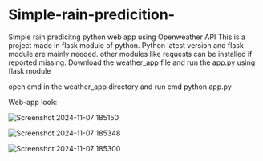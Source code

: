 # Simple-rain-predicition-
Simple rain predicitng python web app using Openweather API
This is a project made in flask module of python.
Python latest version and flask module are mainly needed.
other modules like requests can be installed if reported missing.
Download the weather_app file and run the app.py using flask module

open cmd in the weather_app directory and run cmd python app.py

Web-app look:

![Screenshot 2024-11-07 185150](https://github.com/user-attachments/assets/0c416a85-418d-4639-8130-8d8a667b0fd6)

![Screenshot 2024-11-07 185348](https://github.com/user-attachments/assets/5607e297-f3ab-4913-8e3f-f5d14b8e331a)

![Screenshot 2024-11-07 185300](https://github.com/user-attachments/assets/e5dfbc59-0947-4232-a020-12860fc07645)
